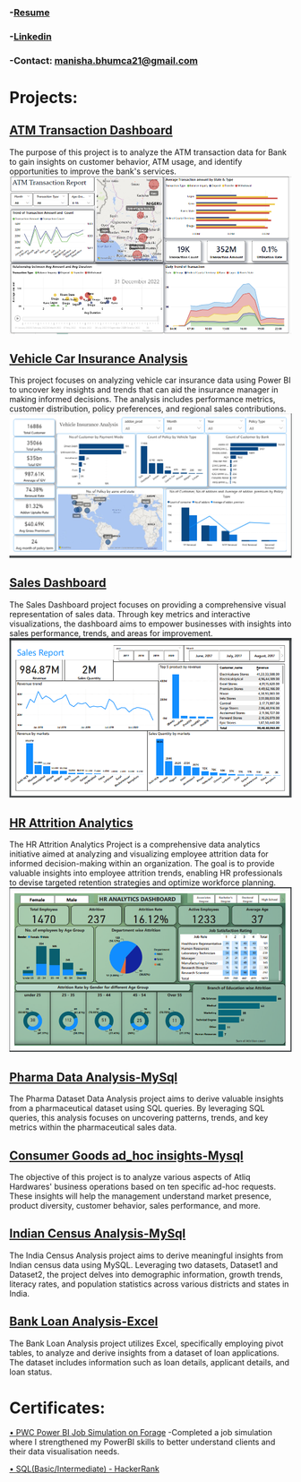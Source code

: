 ### -[Resume](https://drive.google.com/file/d/1oKBGIkFPy5c_WDGC3Vf1QcXtug4W7Dxh/view?usp=sharing)     
### -[Linkedin](https://www.linkedin.com/in/manisha-das-3a7b3b224/)
### -Contact: manisha.bhumca21@gmail.com


# Projects:
## [ATM Transaction Dashboard](https://github.com/manisha23das/ATM-Transaction-Dashboard)
The purpose of this project is to analyze the ATM transaction data for Bank to gain insights on customer behavior, ATM usage, and identify opportunities to improve the bank's services. ![](images/Atm.png)
## [Vehicle Car Insurance Analysis](https://github.com/manisha23das/Vehicle-Car-Insurance)
This project focuses on analyzing vehicle car insurance data using Power BI to uncover key insights and trends that can aid the insurance manager in making informed decisions. The analysis includes performance metrics, customer distribution, policy preferences, and regional sales contributions. ![](images/Vehicle.png)
## [Sales Dashboard](https://github.com/manisha23das/Sales-Dashboard)
The Sales Dashboard project focuses on providing a comprehensive visual representation of sales data. Through key metrics and interactive visualizations, the dashboard aims to empower businesses with insights into sales performance, trends, and areas for improvement. ![](images/Sales.png)
## [HR Attrition Analytics](https://github.com/manisha23das/HR-Analytics)
The HR Attrition Analytics Project is a comprehensive data analytics initiative aimed at analyzing and visualizing employee attrition data for informed decision-making within an organization. The goal is to provide valuable insights into employee attrition trends, enabling HR professionals to devise targeted retention strategies and optimize workforce planning. ![](images/HR.png)
## [Pharma Data Analysis-MySql](https://github.com/manisha23das/Pharma-Data-Analysis--MYSQL)
The Pharma Dataset Data Analysis project aims to derive valuable insights from a pharmaceutical dataset using SQL queries. By leveraging SQL queries, this analysis focuses on uncovering patterns, trends, and key metrics within the pharmaceutical sales data.
## [Consumer Goods ad_hoc insights-Mysql](https://github.com/manisha23das/Consumer-goods-ad-hoc-request)
The objective of this project is to analyze various aspects of Atliq Hardwares' business operations based on ten specific ad-hoc requests. These insights will help the management understand market presence, product diversity, customer behavior, sales performance, and more.
## [Indian Census Analysis-MySql](https://github.com/manisha23das/India-Census-analysis--MySql/blob/main/india_census.sql)
The India Census Analysis project aims to derive meaningful insights from Indian census data using MySQL. Leveraging two datasets, Dataset1 and Dataset2, the project delves into demographic information, growth trends, literacy rates, and population statistics across various districts and states in India.
## [Bank Loan Analysis-Excel](https://github.com/manisha23das/Bank-Loan-Analysis-Excel/blob/main/Screenshot%203.png)
The Bank Loan Analysis project utilizes Excel, specifically employing pivot tables, to analyze and derive insights from a dataset of loan applications. The dataset includes information such as loan details, applicant details, and loan status.
# Certificates:
[• PWC Power BI Job Simulation on Forage](https://drive.google.com/file/d/1Yx8TWmV58tzk8MBMaNE925WjBigY8tg7/view)
-Completed a job simulation where I strengthened my PowerBI skills to better understand clients and their data visualisation needs.

[• SQL(Basic/Intermediate) - HackerRank](https://www.hackerrank.com/certificates/2f0d4694a423)

